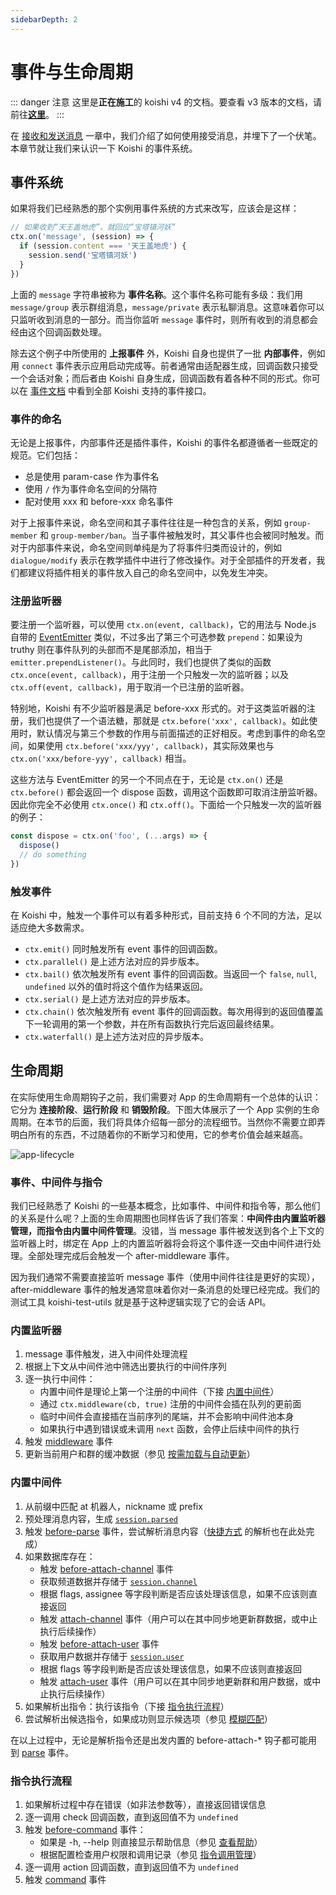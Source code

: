 ```yaml
---
sidebarDepth: 2
---
```


# 事件与生命周期

::: danger 注意
这里是**正在施工**的 koishi v4 的文档。要查看 v3 版本的文档，请前往[**这里**](/)。
:::

在 [接收和发送消息](./message.md) 一章中，我们介绍了如何使用接受消息，并埋下了一个伏笔。本章节就让我们来认识一下 Koishi 的事件系统。

## 事件系统

如果将我们已经熟悉的那个实例用事件系统的方式来改写，应该会是这样：

```js
// 如果收到“天王盖地虎”，就回应“宝塔镇河妖”
ctx.on('message', (session) => {
  if (session.content === '天王盖地虎') {
    session.send('宝塔镇河妖')
  }
})
```

上面的 `message` 字符串被称为 **事件名称**。这个事件名称可能有多级：我们用 `message/group` 表示群组消息，`message/private` 表示私聊消息。这意味着你可以只监听收到消息的一部分。而当你监听 `message` 事件时，则所有收到的消息都会经由这个回调函数处理。

除去这个例子中所使用的 **上报事件** 外，Koishi 自身也提供了一批 **内部事件**，例如用 `connect` 事件表示应用启动完成等。前者通常由适配器生成，回调函数只接受一个会话对象；而后者由 Koishi 自身生成，回调函数有着各种不同的形式。你可以在 [事件文档](../api/events.md) 中看到全部 Koishi 支持的事件接口。

### 事件的命名

无论是上报事件，内部事件还是插件事件，Koishi 的事件名都遵循者一些既定的规范。它们包括：

- 总是使用 param-case 作为事件名
- 使用 `/` 作为事件命名空间的分隔符
- 配对使用 xxx 和 before-xxx 命名事件

对于上报事件来说，命名空间和其子事件往往是一种包含的关系，例如 `group-member` 和 `group-member/ban`。当子事件被触发时，其父事件也会被同时触发。而对于内部事件来说，命名空间则单纯是为了将事件归类而设计的，例如 `dialogue/modify` 表示在教学插件中进行了修改操作。对于全部插件的开发者，我们都建议将插件相关的事件放入自己的命名空间中，以免发生冲突。

### 注册监听器

要注册一个监听器，可以使用 `ctx.on(event, callback)`，它的用法与 Node.js 自带的 [EventEmitter](https://nodejs.org/api/events.html#events_class_eventemitter) 类似，不过多出了第三个可选参数 `prepend`：如果设为 truthy 则在事件队列的头部而不是尾部添加，相当于 `emitter.prependListener()`。与此同时，我们也提供了类似的函数 `ctx.once(event, callback)`，用于注册一个只触发一次的监听器；以及 `ctx.off(event, callback)`，用于取消一个已注册的监听器。

特别地，Koishi 有不少监听器是满足 before-xxx 形式的。对于这类监听器的注册，我们也提供了一个语法糖，那就是 `ctx.before('xxx', callback)`。如此使用时，默认情况与第三个参数的作用与前面描述的正好相反。考虑到事件的命名空间，如果使用 `ctx.before('xxx/yyy', callback)`，其实际效果也与 `ctx.on('xxx/before-yyy', callback)` 相当。

这些方法与 EventEmitter 的另一个不同点在于，无论是 `ctx.on()` 还是 `ctx.before()` 都会返回一个 dispose 函数，调用这个函数即可取消注册监听器。因此你完全不必使用 `ctx.once()` 和 `ctx.off()`。下面给一个只触发一次的监听器的例子：

```js
const dispose = ctx.on('foo', (...args) => {
  dispose()
  // do something
})
```

### 触发事件

在 Koishi 中，触发一个事件可以有着多种形式，目前支持 6 个不同的方法，足以适应绝大多数需求。

- `ctx.emit()` 同时触发所有 event 事件的回调函数。
- `ctx.parallel()` 是上述方法对应的异步版本。
- `ctx.bail()` 依次触发所有 event 事件的回调函数。当返回一个 `false`, `null`, `undefined` 以外的值时将这个值作为结果返回。
- `ctx.serial()` 是上述方法对应的异步版本。
- `ctx.chain()` 依次触发所有 event 事件的回调函数。每次用得到的返回值覆盖下一轮调用的第一个参数，并在所有函数执行完后返回最终结果。
- `ctx.waterfall()` 是上述方法对应的异步版本。

## 生命周期

在实际使用生命周期钩子之前，我们需要对 App 的生命周期有一个总体的认识：它分为 **连接阶段**、**运行阶段** 和 **销毁阶段**。下图大体展示了一个 App 实例的生命周期。在本节的后面，我们将具体介绍每一部分的流程细节。当然你不需要立即弄明白所有的东西，不过随着你的不断学习和使用，它的参考价值会越来越高。

![app-lifecycle](/app-lifecycle.png)

### 事件、中间件与指令

我们已经熟悉了 Koishi 的一些基本概念，比如事件、中间件和指令等，那么他们的关系是什么呢？上面的生命周期图也同样告诉了我们答案：**中间件由内置监听器管理，而指令由内置中间件管理**。没错，当 message 事件被发送到各个上下文的监听器上时，绑定在 App 上的内置监听器将会将这个事件逐一交由中间件进行处理。全部处理完成后会触发一个 after-middleware 事件。

因为我们通常不需要直接监听 message 事件（使用中间件往往是更好的实现），after-middleware 事件的触发通常意味着你对一条消息的处理已经完成。我们的测试工具 koishi-test-utils 就是基于这种逻辑实现了它的会话 API。

### 内置监听器

1. message 事件触发，进入中间件处理流程
2. 根据上下文从中间件池中筛选出要执行的中间件序列
3. 逐一执行中间件：
    - 内置中间件是理论上第一个注册的中间件（下接 [内置中间件](#内置中间件)）
    - 通过 `ctx.middleware(cb, true)` 注册的中间件会插在队列的更前面
    - 临时中间件会直接插在当前序列的尾端，并不会影响中间件池本身
    - 如果执行中遇到错误或未调用 `next` 函数，会停止后续中间件的执行
4. 触发 [middleware](../api/events.md#事件：middleware) 事件
5. 更新当前用户和群的缓冲数据（参见 [按需加载与自动更新](./manage.md#按需加载与自动更新)）

### 内置中间件

1. 从前缀中匹配 at 机器人，nickname 或 prefix
2. 预处理消息内容，生成 [`session.parsed`](../api/session.md#session-parsed)
3. 触发 [before-parse](../api/events.md#事件：before-parse) 事件，尝试解析消息内容（[快捷方式](./execute.md#快捷方式) 的解析也在此处完成）
4. 如果数据库存在：
    - 触发 [before-attach-channel](../api/events.md#事件：before-attach-channel) 事件
    - 获取频道数据并存储于 [`session.channel`](../api/session.md#session-channel)
    - 根据 flags, assignee 等字段判断是否应该处理该信息，如果不应该则直接返回
    - 触发 [attach-channel](../api/events.md#事件：attach-channel) 事件（用户可以在其中同步地更新群数据，或中止执行后续操作）
    - 触发 [before-attach-user](../api/events.md#事件：before-attach-user) 事件
    - 获取用户数据并存储于 [`session.user`](../api/session.md#session-user)
    - 根据 flags 等字段判断是否应该处理该信息，如果不应该则直接返回
    - 触发 [attach-user](../api/events.md#事件：attach-user) 事件（用户可以在其中同步地更新群和用户数据，或中止执行后续操作）
5. 如果解析出指令：执行该指令（下接 [指令执行流程](#指令执行流程)）
6. 尝试解析出候选指令，如果成功则显示候选项（参见 [模糊匹配](./execute.md#模糊匹配)）

在以上过程中，无论是解析指令还是出发内置的 before-attach-* 钩子都可能用到 [parse](../api/events.md#事件：parse) 事件。

### 指令执行流程

1. 如果解析过程中存在错误（如非法参数等），直接返回错误信息
2. 逐一调用 check 回调函数，直到返回值不为 `undefined`
3. 触发 [before-command](../api/events.md#事件：before-command) 事件：
    - 如果是 -h, --help 则直接显示帮助信息（参见 [查看帮助](./help.md#查看帮助)）
    - 根据配置检查用户权限和调用记录（参见 [指令调用管理](./message.md#指令调用管理)）
4. 逐一调用 action 回调函数，直到返回值不为 `undefined`
5. 触发 [command](../api/events.md#事件：command) 事件
